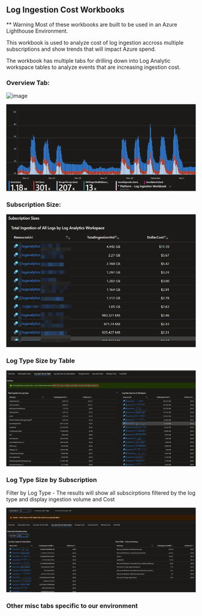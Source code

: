 ## Log Ingestion Cost Workbooks

** Warning Most of these workbooks are built to be used in an Azure Lighthouse Environment.

This workbook is used to analyze cost of log ingestion accross multiple subscriptions and show trends that will impact Azure spend.

The workbook has multiple tabs for drilling down into Log Analytic workspace tables to analyze events that are increasing ingestion cost.


### Overview Tab:
![image](https://github.com/bsonnek/Public/edit/main/AzureMonitorWorkbooks/Log-Ingestion/Screenshots/1-Overview.png)

![image](.\Screenshots\2-OverviewGraphs.png)


### Subscription Size:
![image](.\Screenshots\3-SubscriptionSizes.png)


### Log Type Size by Table
![image](.\Screenshots\4-LogTypeSizeByTable.png)


### Log Type Size by Subscription
Filter by Log Type  - The results will show all subscirptions filtered by the log type and display ingestion volume and Cost

![image](.\Screenshots\5-LogTypeSizeBySubscription.png)


### Other misc tabs specific to our environment

